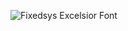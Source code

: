 ![Fixedsys Excelsior Font](https://github.com/kevinfengcs88/fixedsys-excelsior-mono/assets/80129996/60f53b9d-263a-4075-a334-62b42db0cb05)
